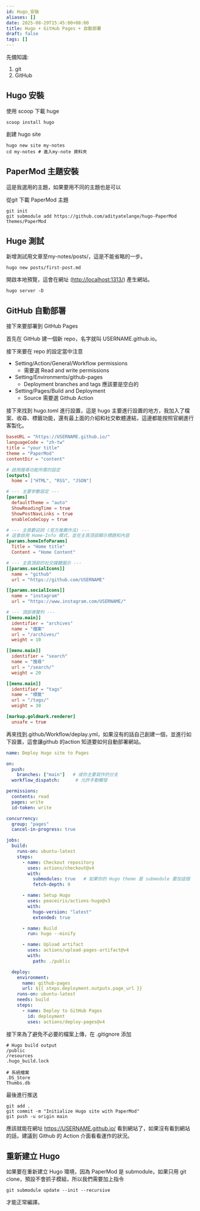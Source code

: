 ```yaml
---
id: Hugo_安裝
aliases: []
date: 2025-08-29T15:45:00+08:00
title: Hugo + GitHub Pages + 自動部署
draft: false
tags: []
---
```


先備知識:

1. git
2. GitHub

## Hugo 安裝

使用 scoop 下載 huge

```shell
scoop install hugo
```

創建 hugo site

```shell
hugo new site my-notes
cd my-notes # 進入my-note 資料夾
```

## PaperMod 主題安裝

這是我選用的主題，如果要用不同的主題也是可以

從git 下載 PaperMod 主題

```shell
git init
git submodule add https://github.com/adityatelange/hugo-PaperMod themes/PaperMod
```

## Huge 測試

新增測試用文章至my-notes/posts/，這是不能省略的一步。

```shell
hugo new posts/first-post.md
```

開啟本地預覽，這會在網址 (<http://localhost:1313/>) 產生網站。

```shell
hugo server -D
```

## GitHub 自動部署

接下來要部署到 GitHub Pages

首先在 GitHub 建一個新 repo，名字就叫 USERNAME.github.io。

接下來要在 repo 的設定當中注意

- Setting/Action/General/Workflow permissions
  - 需要選 Read and write permissions
- Setting/Environments/github-pages
  - Deployment branches and tags 應該要是空白的
- Setting/Pages/Build and Deployment
  - Source 需要選 Github Action

接下來找到 hugo.toml 進行設置，這是 hugo 主要進行設置的地方，我加入了檔案、收尋、標籤功能，還有最上面的介紹和社交軟體連結，這邊都能按照官網進行客製化。

```toml
baseURL = "https://USERNAME.github.io/"
languageCode = "zh-tw"
title = "your title"
theme = "PaperMod"
contentDir = "content"

# 啟用搜尋功能所需的設定
[outputs]
  home = ["HTML", "RSS", "JSON"]

# --- 主要參數設定 ---
[params]
  defaultTheme = "auto"
  ShowReadingTime = true
  ShowPostNavLinks = true
  enableCodeCopy = true

# --- 主頁歡迎詞 (官方推薦作法) ---
# 這會啟用 Home-Info 模式，並在主頁頂部顯示標題和內容
[params.homeInfoParams]
  Title = "Home title"
  Content = "Home Content"

# --- 主頁頂部的社交媒體圖示 ---
[[params.socialIcons]]
  name = "github"
  url = "https://github.com/USERNAME"

[[params.socialIcons]]
  name = "instagram"
  url = "https://www.instagram.com/USERNAME/"

# --- 頂部導覽列 ---
[[menu.main]]
  identifier = "archives"
  name = "檔案"
  url = "/archives/"
  weight = 10

[[menu.main]]
  identifier = "search"
  name = "搜尋"
  url = "/search/"
  weight = 20

[[menu.main]]
  identifier = "tags"
  name = "標籤"
  url = "/tags/"
  weight = 30

[markup.goldmark.renderer]
  unsafe = true
```

再來找到.github/Workflow/deplay.yml，如果沒有的話自己創建一個，並進行如下設置，這會讓github 的action 知道要如何自動部署網站。

```yml
name: Deploy Hugo site to Pages

on:
  push:
    branches: ["main"]   # 或你主要寫作的分支
  workflow_dispatch:      # 允許手動觸發

permissions:
  contents: read
  pages: write
  id-token: write

concurrency:
  group: "pages"
  cancel-in-progress: true

jobs:
  build:
    runs-on: ubuntu-latest
    steps:
      - name: Checkout repository
        uses: actions/checkout@v4
        with:
          submodules: true   # 如果你的 Hugo theme 是 submodule 要加這個
          fetch-depth: 0

      - name: Setup Hugo
        uses: peaceiris/actions-hugo@v3
        with:
          hugo-version: "latest"
          extended: true

      - name: Build
        run: hugo --minify

      - name: Upload artifact
        uses: actions/upload-pages-artifact@v4
        with:
          path: ./public

  deploy:
    environment:
      name: github-pages
      url: ${{ steps.deployment.outputs.page_url }}
    runs-on: ubuntu-latest
    needs: build
    steps:
      - name: Deploy to GitHub Pages
        id: deployment
        uses: actions/deploy-pages@v4
```

接下來為了避免不必要的檔案上傳，在 .gitignore 添加

```gitignore
# Hugo build output
/public
/resources
.hugo_build.lock

# 系統檔案
.DS_Store
Thumbs.db
```

最後進行推送

```shell
git add .
git commit -m "Initialize Hugo site with PaperMod"
git push -u origin main
```

應該就能在網址 <https://USERNAME.github.io/> 看到網站了，如果沒有看到網站的話，建議到 Github 的 Action 介面看看運作的狀況。

## 重新建立 Hugo 

如果要在重新建立 Hugo 環境，因為 PaperMod 是 submodule，如果只用 git clone，預設不會抓子模組，所以我們需要加上指令

```shell
git submodule update --init --recursive
```

才能正常編譯。
